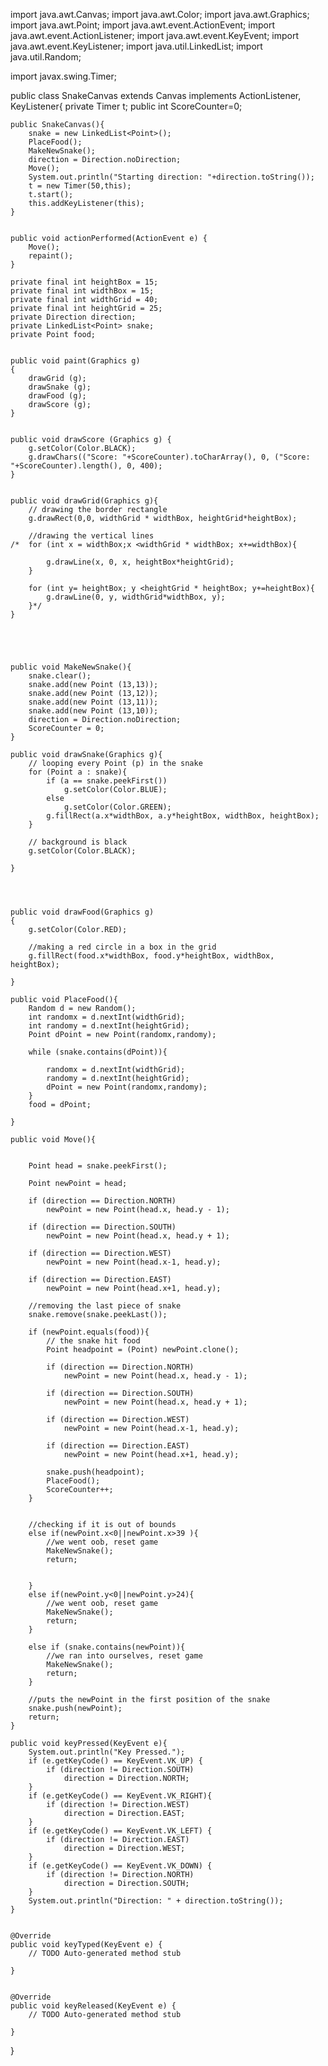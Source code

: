 import java.awt.Canvas;
import java.awt.Color;
import java.awt.Graphics;
import java.awt.Point;
import java.awt.event.ActionEvent;
import java.awt.event.ActionListener;
import java.awt.event.KeyEvent;
import java.awt.event.KeyListener;
import java.util.LinkedList;
import java.util.Random;

import javax.swing.Timer;

public class SnakeCanvas extends Canvas implements ActionListener, KeyListener{ 
	private Timer t;
	public int ScoreCounter=0;

	public SnakeCanvas(){
		snake = new LinkedList<Point>();
		PlaceFood();
		MakeNewSnake();
		direction = Direction.noDirection;
		Move();
		System.out.println("Starting direction: "+direction.toString());
		t = new Timer(50,this);
		t.start();
		this.addKeyListener(this);
	}


	public void actionPerformed(ActionEvent e) {
		Move();
		repaint();
	}

	private final int heightBox = 15; 
	private final int widthBox = 15; 
	private final int widthGrid = 40; 
	private final int heightGrid = 25; 
	private Direction direction;
	private LinkedList<Point> snake;
	private Point food;
	

	public void paint(Graphics g)
	{
		drawGrid (g);
		drawSnake (g);
		drawFood (g);
		drawScore (g);
	}


	public void drawScore (Graphics g) {
		g.setColor(Color.BLACK);
		g.drawChars(("Score: "+ScoreCounter).toCharArray(), 0, ("Score: "+ScoreCounter).length(), 0, 400);
	}


	public void drawGrid(Graphics g){
		// drawing the border rectangle
		g.drawRect(0,0, widthGrid * widthBox, heightGrid*heightBox);
		
		//drawing the vertical lines
	/*	for (int x = widthBox;x <widthGrid * widthBox; x+=widthBox){

			g.drawLine(x, 0, x, heightBox*heightGrid);			
		}

		for (int y= heightBox; y <heightGrid * heightBox; y+=heightBox){
			g.drawLine(0, y, widthGrid*widthBox, y);	  
		}*/
	}





	public void MakeNewSnake(){
		snake.clear();
		snake.add(new Point (13,13));
		snake.add(new Point (13,12));
		snake.add(new Point (13,11));
		snake.add(new Point (13,10));
		direction = Direction.noDirection;
		ScoreCounter = 0;
	}

	public void drawSnake(Graphics g){
		// looping every Point (p) in the snake
		for (Point a : snake){
			if (a == snake.peekFirst())
				g.setColor(Color.BLUE);
			else
				g.setColor(Color.GREEN);
			g.fillRect(a.x*widthBox, a.y*heightBox, widthBox, heightBox); 
		}

		// background is black
		g.setColor(Color.BLACK); 

	}




	public void drawFood(Graphics g)
	{
		g.setColor(Color.RED);

		//making a red circle in a box in the grid
		g.fillRect(food.x*widthBox, food.y*heightBox, widthBox, heightBox);

	}

	public void PlaceFood(){
		Random d = new Random();
		int randomx = d.nextInt(widthGrid);
		int randomy = d.nextInt(heightGrid);
		Point dPoint = new Point(randomx,randomy);

		while (snake.contains(dPoint)){

			randomx = d.nextInt(widthGrid);
			randomy = d.nextInt(heightGrid);
			dPoint = new Point(randomx,randomy);
		}
		food = dPoint;

	}

	public void Move(){


		Point head = snake.peekFirst();

		Point newPoint = head;

		if (direction == Direction.NORTH)
			newPoint = new Point(head.x, head.y - 1);

		if (direction == Direction.SOUTH)
			newPoint = new Point(head.x, head.y + 1);

		if (direction == Direction.WEST)
			newPoint = new Point(head.x-1, head.y);

		if (direction == Direction.EAST)
			newPoint = new Point(head.x+1, head.y);

		//removing the last piece of snake
		snake.remove(snake.peekLast());

		if (newPoint.equals(food)){
			// the snake hit food
			Point headpoint = (Point) newPoint.clone();
			
			if (direction == Direction.NORTH)
				newPoint = new Point(head.x, head.y - 1);

			if (direction == Direction.SOUTH)
				newPoint = new Point(head.x, head.y + 1);

			if (direction == Direction.WEST)
				newPoint = new Point(head.x-1, head.y);

			if (direction == Direction.EAST)
				newPoint = new Point(head.x+1, head.y);

			snake.push(headpoint);
			PlaceFood();
			ScoreCounter++;
		}


		//checking if it is out of bounds
		else if(newPoint.x<0||newPoint.x>39 ){
			//we went oob, reset game
			MakeNewSnake();
			return;
			

		}
		else if(newPoint.y<0||newPoint.y>24){
			//we went oob, reset game
			MakeNewSnake();
			return;
		}

		else if (snake.contains(newPoint)){
			//we ran into ourselves, reset game
			MakeNewSnake();
			return;
		}

		//puts the newPoint in the first position of the snake
		snake.push(newPoint);
		return;
	}

	public void keyPressed(KeyEvent e){
		System.out.println("Key Pressed.");
		if (e.getKeyCode() == KeyEvent.VK_UP) {
			if (direction != Direction.SOUTH)
				direction = Direction.NORTH;
		}
		if (e.getKeyCode() == KeyEvent.VK_RIGHT){
			if (direction != Direction.WEST)
				direction = Direction.EAST;
		}
		if (e.getKeyCode() == KeyEvent.VK_LEFT) {
			if (direction != Direction.EAST)
				direction = Direction.WEST;
		}
		if (e.getKeyCode() == KeyEvent.VK_DOWN) {
			if (direction != Direction.NORTH)
				direction = Direction.SOUTH;
		}
		System.out.println("Direction: " + direction.toString());
	}


	@Override
	public void keyTyped(KeyEvent e) {
		// TODO Auto-generated method stub

	}


	@Override
	public void keyReleased(KeyEvent e) {
		// TODO Auto-generated method stub

	}
	
}
